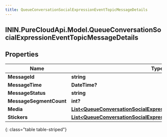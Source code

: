 ```yaml
---
title: QueueConversationSocialExpressionEventTopicMessageDetails
---
```

## ININ.PureCloudApi.Model.QueueConversationSocialExpressionEventTopicMessageDetails

## Properties

|Name | Type | Description | Notes|
|------------ | ------------- | ------------- | -------------|
| **MessageId** | **string** |  | [optional] |
| **MessageTime** | **DateTime?** |  | [optional] |
| **MessageStatus** | **string** |  | [optional] |
| **MessageSegmentCount** | **int?** |  | [optional] |
| **Media** | [**List&lt;QueueConversationSocialExpressionEventTopicMessageMedia&gt;**](QueueConversationSocialExpressionEventTopicMessageMedia.html) |  | [optional] |
| **Stickers** | [**List&lt;QueueConversationSocialExpressionEventTopicMessageSticker&gt;**](QueueConversationSocialExpressionEventTopicMessageSticker.html) |  | [optional] |
{: class="table table-striped"}


